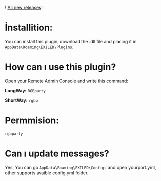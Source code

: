 ! [All new releases](https://github.com/Treaxy/RGBparty/releases) !

# İnstallition:

You can install this plugin, download the .dll file and placing it in ``AppData\Roaming\EXILED\Plugins``.


# How can ı use this plugin?

Open your Remote Admin Console and write this command:

**LongWay:** ``RGBparty``

**ShortWay:** ``rgbp``


# Permmision:

``rgbparty``


# Can ı update messages?

Yes, 
You can go ``AppData\Roaming\EXILED\Configs`` and open yourport.yml, other supports avaible config.yml folder.
